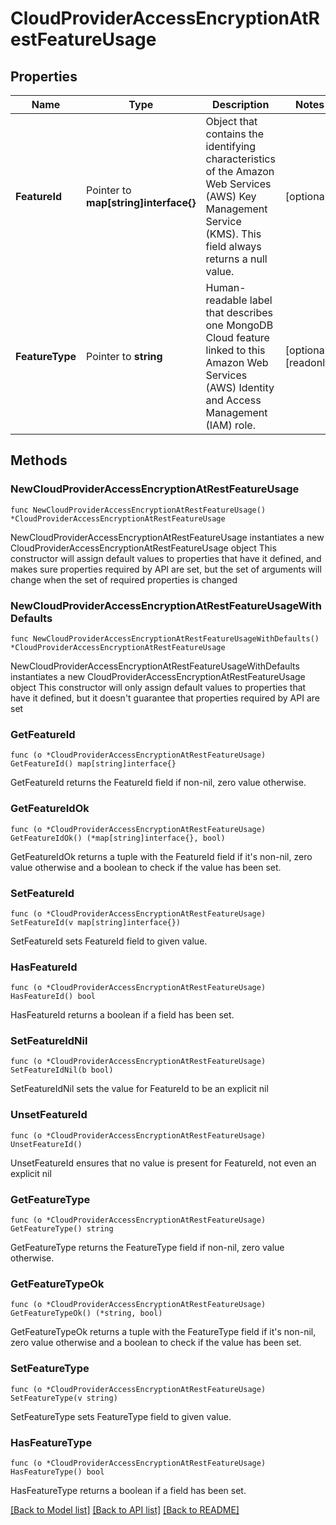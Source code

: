 # CloudProviderAccessEncryptionAtRestFeatureUsage

## Properties

Name | Type | Description | Notes
------------ | ------------- | ------------- | -------------
**FeatureId** | Pointer to **map[string]interface{}** | Object that contains the identifying characteristics of the Amazon Web Services (AWS) Key Management Service (KMS). This field always returns a null value. | [optional] 
**FeatureType** | Pointer to **string** | Human-readable label that describes one MongoDB Cloud feature linked to this Amazon Web Services (AWS) Identity and Access Management (IAM) role. | [optional] [readonly] 

## Methods

### NewCloudProviderAccessEncryptionAtRestFeatureUsage

`func NewCloudProviderAccessEncryptionAtRestFeatureUsage() *CloudProviderAccessEncryptionAtRestFeatureUsage`

NewCloudProviderAccessEncryptionAtRestFeatureUsage instantiates a new CloudProviderAccessEncryptionAtRestFeatureUsage object
This constructor will assign default values to properties that have it defined,
and makes sure properties required by API are set, but the set of arguments
will change when the set of required properties is changed

### NewCloudProviderAccessEncryptionAtRestFeatureUsageWithDefaults

`func NewCloudProviderAccessEncryptionAtRestFeatureUsageWithDefaults() *CloudProviderAccessEncryptionAtRestFeatureUsage`

NewCloudProviderAccessEncryptionAtRestFeatureUsageWithDefaults instantiates a new CloudProviderAccessEncryptionAtRestFeatureUsage object
This constructor will only assign default values to properties that have it defined,
but it doesn't guarantee that properties required by API are set

### GetFeatureId

`func (o *CloudProviderAccessEncryptionAtRestFeatureUsage) GetFeatureId() map[string]interface{}`

GetFeatureId returns the FeatureId field if non-nil, zero value otherwise.

### GetFeatureIdOk

`func (o *CloudProviderAccessEncryptionAtRestFeatureUsage) GetFeatureIdOk() (*map[string]interface{}, bool)`

GetFeatureIdOk returns a tuple with the FeatureId field if it's non-nil, zero value otherwise
and a boolean to check if the value has been set.

### SetFeatureId

`func (o *CloudProviderAccessEncryptionAtRestFeatureUsage) SetFeatureId(v map[string]interface{})`

SetFeatureId sets FeatureId field to given value.

### HasFeatureId

`func (o *CloudProviderAccessEncryptionAtRestFeatureUsage) HasFeatureId() bool`

HasFeatureId returns a boolean if a field has been set.

### SetFeatureIdNil

`func (o *CloudProviderAccessEncryptionAtRestFeatureUsage) SetFeatureIdNil(b bool)`

 SetFeatureIdNil sets the value for FeatureId to be an explicit nil

### UnsetFeatureId
`func (o *CloudProviderAccessEncryptionAtRestFeatureUsage) UnsetFeatureId()`

UnsetFeatureId ensures that no value is present for FeatureId, not even an explicit nil
### GetFeatureType

`func (o *CloudProviderAccessEncryptionAtRestFeatureUsage) GetFeatureType() string`

GetFeatureType returns the FeatureType field if non-nil, zero value otherwise.

### GetFeatureTypeOk

`func (o *CloudProviderAccessEncryptionAtRestFeatureUsage) GetFeatureTypeOk() (*string, bool)`

GetFeatureTypeOk returns a tuple with the FeatureType field if it's non-nil, zero value otherwise
and a boolean to check if the value has been set.

### SetFeatureType

`func (o *CloudProviderAccessEncryptionAtRestFeatureUsage) SetFeatureType(v string)`

SetFeatureType sets FeatureType field to given value.

### HasFeatureType

`func (o *CloudProviderAccessEncryptionAtRestFeatureUsage) HasFeatureType() bool`

HasFeatureType returns a boolean if a field has been set.


[[Back to Model list]](../README.md#documentation-for-models) [[Back to API list]](../README.md#documentation-for-api-endpoints) [[Back to README]](../README.md)


